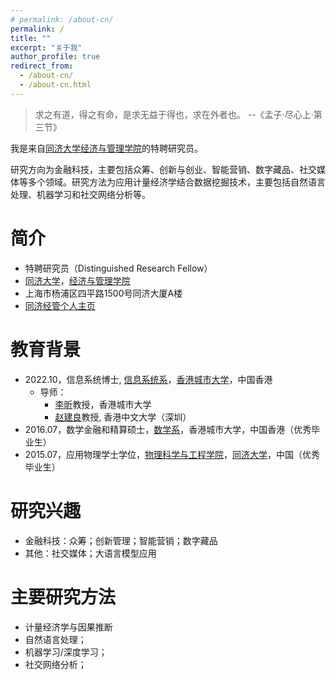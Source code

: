 ```yaml
---
# permalink: /about-cn/
permalink: /
title: ""
excerpt: "关于我"
author_profile: true
redirect_from: 
  - /about-cn/
  - /about-cn.html
---
```


>求之有道，得之有命，是求无益于得也，求在外者也。
> --《孟子·尽心上·第三节》

我是来自[同济大学](https://www.tongji.edu.cn/)[经济与管理学院](https://sem.tongji.edu.cn/semch/)的特聘研究员。

研究方向为金融科技，主要包括众筹、创新与创业、智能营销、数字藏品、社交媒体等多个领域。研究方法为应用计量经济学结合数据挖掘技术，主要包括自然语言处理、机器学习和社交网络分析等。

# 简介

 - 特聘研究员（Distinguished Research Fellow）
 - [同济大学](https://www.tongji.edu.cn/)，[经济与管理学院](https://sem.tongji.edu.cn/semch/)
 - 上海市杨浦区四平路1500号同济大厦A楼
 - [同济经管个人主页](https://sem.tongji.edu.cn/semch/46669.html)


# 教育背景

- 2022.10，信息系统博士, [信息系统系](https://www.cb.cityu.edu.hk/is/)，[香港城市大学](https://www.cityu.edu.hk/zh-cn)，中国香港
  - 导师： 
    - [李昕](https://www.cb.cityu.edu.hk/staff/xinli24/)教授，香港城市大学
    - [赵建良](https://myweb.cuhk.edu.cn/leonzhao###)教授, 香港中文大学（深圳）
- 2016.07，数学金融和精算硕士，[数学系](https://www.cityu.edu.hk/ma/)，香港城市大学，中国香港（优秀毕业生）
- 2015.07，应用物理学士学位，[物理科学与工程学院](https://physics.tongji.edu.cn/)，[同济大学](https://www.tongji.edu.cn/)，中国（优秀毕业生）

# 研究兴趣

- 金融科技：众筹；创新管理；智能营销；数字藏品
- 其他：社交媒体；大语言模型应用

# 主要研究方法

- 计量经济学与因果推断
- 自然语言处理；
- 机器学习/深度学习；
- 社交网络分析；

